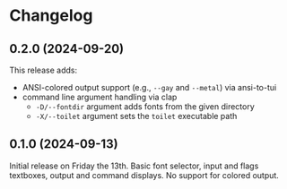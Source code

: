 # Changelog

## 0.2.0 (2024-09-20)

This release adds:

- ANSI-colored output support (e.g., `--gay` and `--metal`) via ansi-to-tui
- command line argument handling via clap
  - `-D/--fontdir` argument adds fonts from the given directory
  - `-X/--toilet` argument sets the `toilet` executable path

## 0.1.0 (2024-09-13)

Initial release on Friday the 13th. Basic font selector, input and flags
textboxes, output and command displays. No support for colored output.

